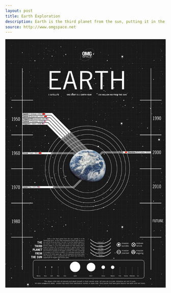 ```yaml
---
layout: post
title: Earth Exploration
description: Earth is the third planet from the sun, putting it in the "Goldilocks Zone", so the mean temperature doesn't get too hot or too cold for life as we know it to exist. 
source: http://www.omgspace.net
---
```


![Earth Exploration](/img/earth-exploration.jpg)

<script>
  data = [
      { x: 0.105,  y: 0.245, text: 'when Earth began', uri: 'history-of-earth-geology'},    
      { x: 0.908,  y: 0.7975, text: 'future of space tourism', uri: 'the-launch-of-space-tourism'},       
  ]
</script>